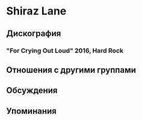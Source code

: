 # Shiraz Lane



## Дискография

### "For Crying Out Loud" 2016, Hard Rock




## Отношения с другими группами


## Обсуждения


## Упоминания

